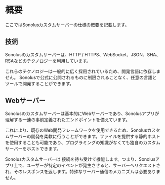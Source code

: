 # 概要

ここではSonolusカスタムサーバーの仕様の概要を記載します。

## 技術

Sonolusのカスタムサーバーは、HTTP / HTTPS、WebSocket、JSON、SHA、RSAなどのテクノロジーを利用しています。

これらのテクノロジーは一般的に広く採用されているため、開発言語に依存しません。 Sonolusで公式に公開されるものに制限されることなく、任意の言語とツールで開発することができます。

## Webサーバー

Sonolusのカスタムサーバーは基本的にWebサーバーであり、Sonolusアプリが理解する一連の事前定義されたエンドポイントを備えています。

これにより、既存のWeb開発フレームワークを使用できるため、Sonolusカスタムサーバーの開発を柔軟に行うことができます。ファイルを提供する静的ホストを使用することも可能であり、プログラミングの知識がなくても独自のカスタムサーバーをホストできます。

Sonolusカスタムサーバーは 接続を待ち受けて機能します。つまり、Sonolusアプリ上で、ユーザーが特定のイベントが発生させると、サーバーへリクエストされ、そのレスポンスを返します。特殊なサーバー通信のメカニズムは必要ありません。
